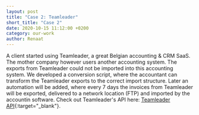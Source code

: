```yaml
---
layout: post
title: "Case 2: Teamleader"
short_title: "Case 2"
date: 2020-10-15 11:12:00 +0200
category: our-work
author: Renaat
---
```


A client started using Teamleader, a great Belgian accounting &amp; CRM SaaS. The mother company however users another accounting system. The exports from Teamleader could not be imported into this accounting system. We developed a conversion script, where the accountant can transform the Teamleader exports to the correct import structure. Later an automation will be added, where every 7 days the invoices from Teamleader will be exported, delivered to a network location (FTP) and imported by the accountin software. Check out Teamleader's API here: [Teamleader API][teamleader-api]{:target="_blank"}.

[teamleader-api]: https://developer.teamleader.eu/